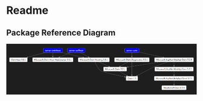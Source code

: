 # Readme

## Package Reference Diagram
![package reference diagram](package-reference.png "package reference diagram")